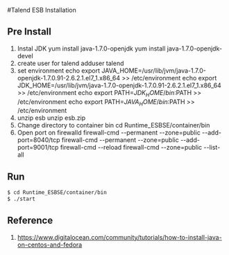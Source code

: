 #Talend ESB Installation

## Pre Install
 1. Instal JDK
 yum install java-1.7.0-openjdk
 yum install java-1.7.0-openjdk-devel
 2. create user for talend
 adduser talend
 3. set environment
 echo export JAVA_HOME=/usr/lib/jvm/java-1.7.0-openjdk-1.7.0.91-2.6.2.1.el7_1.x86_64 >> /etc/environment
 echo export JDK_HOME=/usr/lib/jvm/java-1.7.0-openjdk-1.7.0.91-2.6.2.1.el7_1.x86_64 >> /etc/environment
 echo export PATH=$JDK_HOME/bin:$PATH >> /etc/environment
 echo export PATH=$JAVA_HOME/bin:$PATH >> /etc/environment
 4. unzip esb
 unzip esb.zip
 5. Change directory to container bin 
 cd Runtime_ESBSE/container/bin
 6. Open port on firewalld
 firewall-cmd --permanent --zone=public --add-port=8040/tcp
 firewall-cmd --permanent --zone=public --add-port=9001/tcp
 firewall-cmd --reload
 firewall-cmd --zone=public --list-all

## Run
```sh
$ cd Runtime_ESBSE/container/bin
$ ./start
```

## Reference 
 1. https://www.digitalocean.com/community/tutorials/how-to-install-java-on-centos-and-fedora